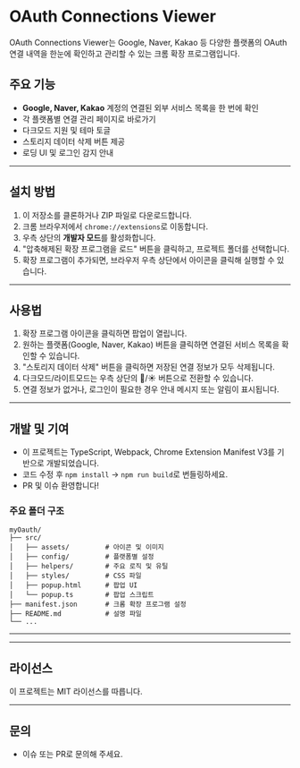 # OAuth Connections Viewer

OAuth Connections Viewer는 Google, Naver, Kakao 등 다양한 플랫폼의 OAuth 연결 내역을 한눈에 확인하고 관리할 수 있는 크롬 확장 프로그램입니다.

## 주요 기능

- **Google, Naver, Kakao** 계정의 연결된 외부 서비스 목록을 한 번에 확인
- 각 플랫폼별 연결 관리 페이지로 바로가기
- 다크모드 지원 및 테마 토글
- 스토리지 데이터 삭제 버튼 제공
- 로딩 UI 및 로그인 감지 안내

---

## 설치 방법

1. 이 저장소를 클론하거나 ZIP 파일로 다운로드합니다.
2. 크롬 브라우저에서 `chrome://extensions`로 이동합니다.
3. 우측 상단의 **개발자 모드**를 활성화합니다.
4. "압축해제된 확장 프로그램을 로드" 버튼을 클릭하고, 프로젝트 폴더를 선택합니다.
5. 확장 프로그램이 추가되면, 브라우저 우측 상단에서 아이콘을 클릭해 실행할 수 있습니다.

---

## 사용법

1. 확장 프로그램 아이콘을 클릭하면 팝업이 열립니다.
2. 원하는 플랫폼(Google, Naver, Kakao) 버튼을 클릭하면 연결된 서비스 목록을 확인할 수 있습니다.
3. "스토리지 데이터 삭제" 버튼을 클릭하면 저장된 연결 정보가 모두 삭제됩니다.
4. 다크모드/라이트모드는 우측 상단의 🌙/☀️ 버튼으로 전환할 수 있습니다.
5. 연결 정보가 없거나, 로그인이 필요한 경우 안내 메시지 또는 알림이 표시됩니다.

---

## 개발 및 기여

- 이 프로젝트는 TypeScript, Webpack, Chrome Extension Manifest V3를 기반으로 개발되었습니다.
- 코드 수정 후 `npm install` → `npm run build`로 번들링하세요.
- PR 및 이슈 환영합니다!

### 주요 폴더 구조

```
myOauth/
├── src/
│   ├── assets/         # 아이콘 및 이미지
│   ├── config/         # 플랫폼별 설정
│   ├── helpers/        # 주요 로직 및 유틸
│   ├── styles/         # CSS 파일
│   ├── popup.html      # 팝업 UI
│   └── popup.ts        # 팝업 스크립트
├── manifest.json       # 크롬 확장 프로그램 설정
├── README.md           # 설명 파일
└── ...
```

---

<!-- ## 스크린샷

> (여기에 확장 프로그램 팝업 화면, 다크모드, 연결 리스트 예시 등 이미지를 첨부하면 좋습니다) -->

---

## 라이선스

이 프로젝트는 MIT 라이선스를 따릅니다.

---

## 문의

- 이슈 또는 PR로 문의해 주세요.
